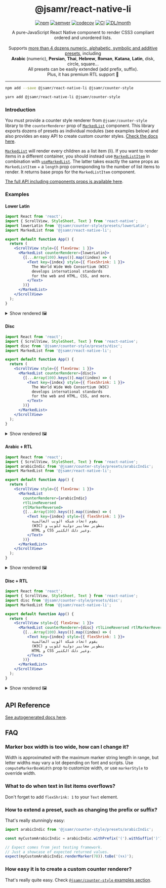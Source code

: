 <h1 align="center">@jsamr/react-native-li</h1>

<p align="center">
  <a href="https://www.npmjs.com/package/@jsamr/react-native-li"
    ><img
      src="https://img.shields.io/npm/v/@jsamr/react-native-li"
      alt="npm"
  /></a>
  <a href="https://semver.org/spec/v2.0.0.html"
    ><img
      src="https://img.shields.io/badge/semver-2.0.0-e10079.svg"
      alt="semver"
  /></a>
  <a href="https://codecov.io/gh/jsamr/react-native-li?flag=react-native-li"
    ><img
      src="https://codecov.io/gh/jsamr/react-native-li/branch/master/graph/badge.svg?flag=react-native-li"
      alt="codecov"
  /></a>
  <a
    href="https://github.com/jsamr/react-native-li/actions?query=branch%3Amaster+workflow%3Aexample-path"
    ><img
      src="https://github.com/jsamr/react-native-li/workflows/react-native-li/badge.svg?branch=master"
      alt="CI"
  /></a>
  <a href="https://www.npmjs.com/package/@jsamr/react-native-li">
    <img
      src="https://img.shields.io/npm/dm/@jsamr/react-native-li.svg"
      alt="DL/month"
    />
  </a>

</p>

<p align="center">
  A pure-JavaScript React Native component to render CSS3 compliant ordered and unordered lists.<br><br>
  Supports <a href="https://github.com/jsamr/react-native-li/tree/master/packages/counter-style/src/presets">more than 4 dozens numeric, alphabetic, symbolic and additive presets</a>, including<br>
  <b>Arabic</b> (numeric), <b>Persian</b>, <b>Thai</b>, <b>Hebrew</b>, <b>Roman</b>, <b>Katana</b>, <b>Latin</b>, disk, circle, square...<br>
  All presets can be easily extended (add prefix, suffix).<br>
  Plus, it has premium RTL support 🚀
</p>

<hr/>

```sh
npm add --save @jsamr/react-native-li @jsamr/counter-style
```

```sh
yarn add @jsamr/react-native-li @jsamr/counter-style
```

### Introduction

You must provide a counter style renderer from `@jsamr/counter-style` library
to the `counterRenderer` prop of [`MarkedList`](docs/react-native-li.markedlist.md) component. This library exports
dozens of presets as individual modules (see examples below) and also provides
an easy API to create custom counter styles. [Check the docs
here](https://github.com/jsamr/react-native-li/tree/master/packages/counter-style#readme).

[`MarkedList`](docs/react-native-li.markedlist.md) will render every children as a list item (li). If you want to
render items in a different container, you should instead use [`MarkedListItem`](docs/react-native-li.markedlistitem.md) in
combination with [`useMarkedList`](docs/react-native-li.usemarkedlist.md). The latter takes exactly the same props as `MarkedListItem` + a `length` prop corresponding to the number of list items to render. It returns base props for the `MarkedListItem` component.

[The full API including components props is available here](./docs/react-native-li.md).

### Examples

#### Lower Latin

```jsx
import React from 'react';
import { ScrollView, StyleSheet, Text } from 'react-native';
import lowerLatin from '@jsamr/counter-style/presets/lowerLatin';
import MarkedList from '@jsamr/react-native-li';

export default function App() {
  return (
    <ScrollView style={{ flexGrow: 1 }}>
      <MarkedList counterRenderer={lowerLatin}>
        {[...Array(100).keys()].map((index) => (
          <Text key={index} style={{ flexShrink: 1 }}>
            The World Wide Web Consortium (W3C)
            develops international standards
            for the web and HTML, CSS, and more.
          </Text>
        ))}
      </MarkedList>
    </ScrollView>
  );
}
```

<details>
<summary>Show rendered 🖼</summary>
<img src="screenshots/lower-roman-ltr.png" />
</details>

#### Disc

```jsx
import React from 'react';
import { ScrollView, StyleSheet, Text } from 'react-native';
import disc from '@jsamr/counter-style/presets/disc';
import MarkedList from '@jsamr/react-native-li';

export default function App() {
  return (
    <ScrollView style={{ flexGrow: 1 }}>
      <MarkedList counterRenderer={disc}>
        {[...Array(100).keys()].map((index) => (
          <Text key={index} style={{ flexShrink: 1 }}>
            The World Wide Web Consortium (W3C)
            develops international standards
            for the web and HTML, CSS, and more.
          </Text>
        ))}
      </MarkedList>
    </ScrollView>
  );
}
```

<details>
<summary>Show rendered 🖼</summary>
<img src="screenshots/disc-ltr.png" />
</details>

#### Arabic + RTL

```jsx
import React from 'react';
import { ScrollView, StyleSheet, Text } from 'react-native';
import arabicIndic from '@jsamr/counter-style/presets/arabicIndic';
import MarkedList from '@jsamr/react-native-li';

export default function App() {
  return (
    <ScrollView style={{ flexGrow: 1 }}>
      <MarkedList
        counterRenderer={arabicIndic}
        rtlLineReversed
        rtlMarkerReversed>
        {[...Array(100).keys()].map((index) => (
          <Text key={index} style={{ flexShrink: 1 }}>
            يقوم اتحاد شبكة الويب العالمية
            (W3C) بتطوير معايير دولية للويب و
            HTML و CSS وغير ذلك الكثير.
          </Text>
        ))}
      </MarkedList>
    </ScrollView>
  );
}
```

<details>
<summary>Show rendered 🖼</summary>
<img src="screenshots/arabic-indic-rtl.png" />
</details>

#### Disc + RTL

```jsx
import React from 'react';
import { ScrollView, StyleSheet, Text } from 'react-native';
import disc from '@jsamr/counter-style/presets/disc';
import MarkedList from '@jsamr/react-native-li';

export default function App() {
  return (
    <ScrollView style={{ flexGrow: 1 }}>
      <MarkedList counterRenderer={disc} rtlLineReversed rtlMarkerReversed>
        {[...Array(100).keys()].map((index) => (
          <Text key={index} style={{ flexShrink: 1 }}>
            يقوم اتحاد شبكة الويب العالمية
            (W3C) بتطوير معايير دولية للويب و
            HTML و CSS وغير ذلك الكثير.
          </Text>
        ))}
      </MarkedList>
    </ScrollView>
  );
}
```

<details>
<summary>Show rendered 🖼</summary>
<img src="screenshots/disc-rtl.png" />
</details>

## API Reference

[See autogenerated docs here](./docs/react-native-li.md).

## FAQ

### Marker box width is too wide, how can I change it?

Width is approximated with the maximum marker string length in range, but letter widths may vary a lot depending on font and scripts. Use `computeMarkerBoxWidth` prop to customize width, or use `markerStyle` to override width.

### What to do when text in list items overflows?

Don't forget to add `flexShrink: 1` to your `Text` element.

### How to extend a preset, such as changing the prefix or suffix?

That's really stunningly easy:

```js
import arabicIndic from '@jsamr/counter-style/presets/arabicIndic';

const myCustomArabicIndic = arabicIndic.withPrefix('(').withSuffix(')');

// Expect comes from jest testing framework.
// Just a showcase of expected returned values.
expect(myCustomArabicIndic.renderMarker(78)).toBe('(٧٨)');
```


### How easy it is to create a custom counter renderer?

That's really quite easy. Check [`@jsamr/counter-style` examples section](https://github.com/jsamr/react-native-li/tree/master/packages/counter-style#custom-style-renderers).
